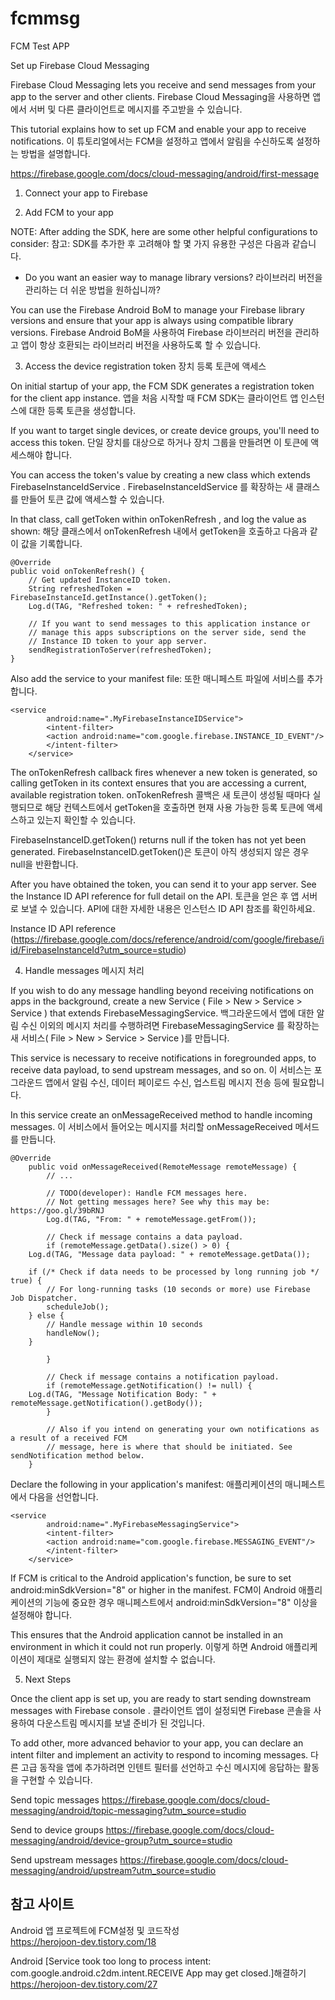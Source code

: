 # fcmmsg
FCM Test APP

Set up Firebase Cloud Messaging

Firebase Cloud Messaging lets you receive and send messages from your app to the server and other clients.
Firebase Cloud Messaging을 사용하면 앱에서 서버 및 다른 클라이언트로 메시지를 주고받을 수 있습니다.

This tutorial explains how to set up FCM and enable your app to receive notifications.
이 튜토리얼에서는 FCM을 설정하고 앱에서 알림을 수신하도록 설정하는 방법을 설명합니다.

https://firebase.google.com/docs/cloud-messaging/android/first-message

1. Connect your app to Firebase

2. Add FCM to your app

NOTE: After adding the SDK, here are some other helpful configurations to consider:
참고: SDK를 추가한 후 고려해야 할 몇 가지 유용한 구성은 다음과 같습니다.

* Do you want an easier way to manage library versions?
라이브러리 버전을 관리하는 더 쉬운 방법을 원하십니까?

You can use the Firebase Android BoM to manage your Firebase library versions and ensure that your app is always using compatible library versions.
Firebase Android BoM을 사용하여 Firebase 라이브러리 버전을 관리하고 앱이 항상 호환되는 라이브러리 버전을 사용하도록 할 수 있습니다.


3. Access the device registration token
장치 등록 토큰에 액세스

On initial startup of your app, the FCM SDK generates a registration token for the client app instance. 
앱을 처음 시작할 때 FCM SDK는 클라이언트 앱 인스턴스에 대한 등록 토큰을 생성합니다.

If you want to target single devices, or create device groups, you'll need to access this token.
단일 장치를 대상으로 하거나 장치 그룹을 만들려면 이 토큰에 액세스해야 합니다.


You can access the token's value by creating a new class which extends FirebaseInstanceIdService . 
FirebaseInstanceIdService 를 확장하는 새 클래스를 만들어 토큰 값에 액세스할 수 있습니다.

In that class, call getToken within onTokenRefresh , and log the value as shown:
해당 클래스에서 onTokenRefresh 내에서 getToken을 호출하고 다음과 같이 값을 기록합니다.

	@Override
	public void onTokenRefresh() {
		// Get updated InstanceID token.
		String refreshedToken = FirebaseInstanceId.getInstance().getToken();
		Log.d(TAG, "Refreshed token: " + refreshedToken);

		// If you want to send messages to this application instance or
		// manage this apps subscriptions on the server side, send the
		// Instance ID token to your app server.
		sendRegistrationToServer(refreshedToken);
	}

Also add the service to your manifest file:
또한 매니페스트 파일에 서비스를 추가합니다.

	<service
            android:name=".MyFirebaseInstanceIDService">
            <intent-filter>
            <action android:name="com.google.firebase.INSTANCE_ID_EVENT"/>
            </intent-filter>
        </service>

The onTokenRefresh callback fires whenever a new token is generated, so calling getToken in its context ensures that you are accessing a current, available registration token.
onTokenRefresh 콜백은 새 토큰이 생성될 때마다 실행되므로 해당 컨텍스트에서 getToken을 호출하면 현재 사용 가능한 등록 토큰에 액세스하고 있는지 확인할 수 있습니다.

FirebaseInstanceID.getToken() returns null if the token has not yet been generated.
FirebaseInstanceID.getToken()은 토큰이 아직 생성되지 않은 경우 null을 반환합니다.

After you have obtained the token, you can send it to your app server. See the Instance ID API reference for full detail on the API.
토큰을 얻은 후 앱 서버로 보낼 수 있습니다. API에 대한 자세한 내용은 인스턴스 ID API 참조를 확인하세요.

Instance ID API reference
(https://firebase.google.com/docs/reference/android/com/google/firebase/iid/FirebaseInstanceId?utm_source=studio)


4. Handle messages
메시지 처리

If you wish to do any message handling beyond receiving notifications on apps in the background, create a new Service ( File > New > Service > Service ) that extends FirebaseMessagingService. 
백그라운드에서 앱에 대한 알림 수신 이외의 메시지 처리를 수행하려면 FirebaseMessagingService 를 확장하는 새 서비스( File > New > Service > Service )를 만듭니다.

This service is necessary to receive notifications in foregrounded apps, to receive data payload, to send upstream messages, and so on.
이 서비스는 포그라운드 앱에서 알림 수신, 데이터 페이로드 수신, 업스트림 메시지 전송 등에 필요합니다.

In this service create an onMessageReceived method to handle incoming messages.
이 서비스에서 들어오는 메시지를 처리할 onMessageReceived 메서드를 만듭니다.

	@Override
        public void onMessageReceived(RemoteMessage remoteMessage) {
            // ...

            // TODO(developer): Handle FCM messages here.
            // Not getting messages here? See why this may be: https://goo.gl/39bRNJ
            Log.d(TAG, "From: " + remoteMessage.getFrom());

            // Check if message contains a data payload.
            if (remoteMessage.getData().size() > 0) {
		Log.d(TAG, "Message data payload: " + remoteMessage.getData());

		if (/* Check if data needs to be processed by long running job */ true) {
			// For long-running tasks (10 seconds or more) use Firebase Job Dispatcher.
			scheduleJob();
		} else {
			// Handle message within 10 seconds
			handleNow();
		}

            }

            // Check if message contains a notification payload.
            if (remoteMessage.getNotification() != null) {
		Log.d(TAG, "Message Notification Body: " + remoteMessage.getNotification().getBody());
            }

            // Also if you intend on generating your own notifications as a result of a received FCM
            // message, here is where that should be initiated. See sendNotification method below.
        }


Declare the following in your application's manifest:
애플리케이션의 매니페스트에서 다음을 선언합니다.

	<service
            android:name=".MyFirebaseMessagingService">
            <intent-filter>
            <action android:name="com.google.firebase.MESSAGING_EVENT"/>
            </intent-filter>
        </service>

If FCM is critical to the Android application's function, be sure to set android:minSdkVersion="8" or higher in the manifest. 
FCM이 Android 애플리케이션의 기능에 중요한 경우 매니페스트에서 android:minSdkVersion="8" 이상을 설정해야 합니다.

This ensures that the Android application cannot be installed in an environment in which it could not run properly.
이렇게 하면 Android 애플리케이션이 제대로 실행되지 않는 환경에 설치할 수 없습니다.


5. Next Steps

Once the client app is set up, you are ready to start sending downstream messages with Firebase console .
클라이언트 앱이 설정되면 Firebase 콘솔을 사용하여 다운스트림 메시지를 보낼 준비가 된 것입니다.

To add other, more advanced behavior to your app, you can declare an intent filter and implement an activity to respond to incoming messages.
다른 고급 동작을 앱에 추가하려면 인텐트 필터를 선언하고 수신 메시지에 응답하는 활동을 구현할 수 있습니다.

Send topic messages
https://firebase.google.com/docs/cloud-messaging/android/topic-messaging?utm_source=studio

Send to device groups
https://firebase.google.com/docs/cloud-messaging/android/device-group?utm_source=studio

Send upstream messages
https://firebase.google.com/docs/cloud-messaging/android/upstream?utm_source=studio

## 참고 사이트
Android 앱 프로젝트에 FCM설정 및 코드작성	
https://herojoon-dev.tistory.com/18

Android [Service took too long to process intent: com.google.android.c2dm.intent.RECEIVE App may get closed.]해결하기	
https://herojoon-dev.tistory.com/27
